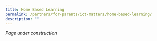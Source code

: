 ```yaml
---
title: Home Based Learning
permalink: /partners/for-parents/ict-matters/home-based-learning/
description: ""
---
```

_Page under construction_